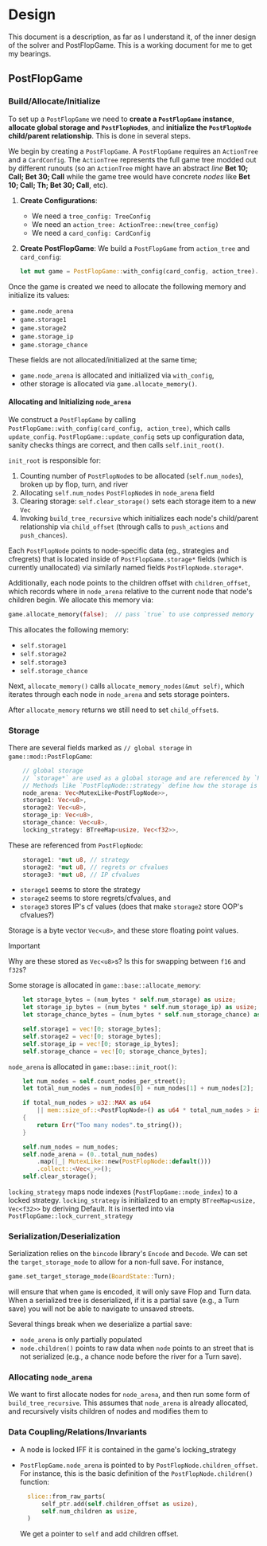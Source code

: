 # Design

This document is a description, as far as I understand it, of the inner design
of the solver and PostFlopGame. This is a working document for me to get my
bearings.

## PostFlopGame

### Build/Allocate/Initialize

To set up a `PostFlopGame` we need to **create a  `PostFlopGame` instance**, 
**allocate global storage and `PostFlopNode`s**, and **initialize the
`PostFlopNode` child/parent relationship**. This is done in several steps.


We begin by creating a `PostFlopGame`. A `PostFlopGame` requires an `ActionTree`
and a `CardConfig`. The `ActionTree` represents the full game tree modded out by
different runouts (so an `ActionTree` might have an abstract _line_ **Bet 10;
Call; Bet 30; Call** while the game tree would have concrete _nodes_ like
**Bet 10; Call; Th; Bet 30; Call**, etc).

1. **Create Configurations**:
   + We need a `tree_config: TreeConfig`
   + We need an `action_tree: ActionTree::new(tree_config)`
   + We need a `card_config: CardConfig`

2. **Create PostFlopGame**: We build a `PostFlopGame` from `action_tree` and `card_config`:

   ```rust
   let mut game = PostFlopGame::with_config(card_config, action_tree).unwrap();
   ```

Once the game is created we need to allocate the following memory and initialize
its values:

+ `game.node_arena`
+ `game.storage1`
+ `game.storage2`
+ `game.storage_ip`
+ `game.storage_chance`

These fields are not allocated/initialized at the same time;

+ `game.node_arena` is allocated and initialized via `with_config`,
+ other storage is allocated via `game.allocate_memory()`.

#### Allocating and Initializing `node_arena`

We construct a `PostFlopGame` by calling
`PostFlopGame::with_config(card_config, action_tree)`, which calls
`update_config`. `PostFlopGame::update_config` sets up configuration data,
sanity checks things are correct, and then calls `self.init_root()`.

`init_root` is responsible for:

1. Counting number of `PostFlopNode`s to be allocated (`self.num_nodes`), broken
   up by flop, turn, and river
2. Allocating `self.num_nodes` `PostFlopNode`s in `node_arena` field
3. Clearing storage: `self.clear_storage()` sets each storage item to a new
   `Vec`
4. Invoking `build_tree_recursive` which initializes each node's child/parent
   relationship via `child_offset` (through calls to `push_actions` and
   `push_chances`).

Each `PostFlopNode` points to node-specific data (eg., strategies and cfregrets)
that is located inside of `PostFlopGame.storage*` fields (which is currently
unallocated) via similarly named fields `PostFlopNode.storage*`.

Additionally, each node points to the children offset with `children_offset`,
which records where in `node_arena` relative to the current node that node's
children begin. We allocate this memory via:

```rust
game.allocate_memory(false);  // pass `true` to use compressed memory
```

This allocates the following memory:

+ `self.storage1`
+ `self.storage2`
+ `self.storage3`
+ `self.storage_chance`

Next, `allocate_memory()` calls `allocate_memory_nodes(&mut self)`, which
iterates through each node in `node_arena` and sets storage pointers.

After `allocate_memory` returns we still need to set `child_offset`s.

### Storage

There are several fields marked as `// global storage` in `game::mod::PostFlopGame`:

```rust
    // global storage
    // `storage*` are used as a global storage and are referenced by `PostFlopNode::storage*`.
    // Methods like `PostFlopNode::strategy` define how the storage is used.
    node_arena: Vec<MutexLike<PostFlopNode>>,
    storage1: Vec<u8>,
    storage2: Vec<u8>,
    storage_ip: Vec<u8>,
    storage_chance: Vec<u8>,
    locking_strategy: BTreeMap<usize, Vec<f32>>,
```

These are referenced from `PostFlopNode`:

```rust
    storage1: *mut u8, // strategy
    storage2: *mut u8, // regrets or cfvalues
    storage3: *mut u8, // IP cfvalues
```

+ `storage1` seems to store the strategy
+ `storage2` seems to store regrets/cfvalues, and
+ `storage3` stores IP's cf values (does that make `storage2` store OOP's cfvalues?)

Storage is a byte vector `Vec<u8>`, and these store floating point values.

> [!IMPORTANT]
> Why are these stored as `Vec<u8>`s? Is this for swapping between
> `f16` and `f32`s?

Some storage is allocated in `game::base::allocate_memory`:

```rust
    let storage_bytes = (num_bytes * self.num_storage) as usize;
    let storage_ip_bytes = (num_bytes * self.num_storage_ip) as usize;
    let storage_chance_bytes = (num_bytes * self.num_storage_chance) as usize;

    self.storage1 = vec![0; storage_bytes];
    self.storage2 = vec![0; storage_bytes];
    self.storage_ip = vec![0; storage_ip_bytes];
    self.storage_chance = vec![0; storage_chance_bytes];
```

`node_arena` is allocated in `game::base::init_root()`:

```rust
    let num_nodes = self.count_nodes_per_street();
    let total_num_nodes = num_nodes[0] + num_nodes[1] + num_nodes[2];

    if total_num_nodes > u32::MAX as u64
        || mem::size_of::<PostFlopNode>() as u64 * total_num_nodes > isize::MAX as u64
    {
        return Err("Too many nodes".to_string());
    }

    self.num_nodes = num_nodes;
    self.node_arena = (0..total_num_nodes)
        .map(|_| MutexLike::new(PostFlopNode::default()))
        .collect::<Vec<_>>();
    self.clear_storage();
```

`locking_strategy` maps node indexes (`PostFlopGame::node_index`) to a locked
strategy.  `locking_strategy` is initialized to an empty `BTreeMap<usize,
Vec<f32>>` by deriving Default. It is inserted into via
`PostFlopGame::lock_current_strategy`

### Serialization/Deserialization

Serialization relies on the `bincode` library's `Encode` and `Decode`. We can set
the `target_storage_mode` to allow for a non-full save. For instance,

```rust
game.set_target_storage_mode(BoardState::Turn);
```

will ensure that when `game` is encoded, it will only save Flop and Turn data.
When a serialized tree is deserialized, if it is a partial save (e.g., a Turn
save) you will not be able to navigate to unsaved streets.

Several things break when we deserialize a partial save:

+ `node_arena` is only partially populated
+ `node.children()` points to raw data when `node` points to an street that is
  not serialized (e.g., a chance node before the river for a Turn save).

### Allocating `node_arena`

We want to first allocate nodes for `node_arena`, and then run some form of
`build_tree_recursive`. This assumes that `node_arena` is already allocated, and
recursively visits children of nodes and modifies them to 


### Data Coupling/Relations/Invariants

+ A node is locked IFF it is contained in the game's locking_strategy
+ `PostFlopGame.node_arena` is pointed to by `PostFlopNode.children_offset`. For
  instance, this is the basic definition of the `PostFlopNode.children()`
  function:

  ```rust
    slice::from_raw_parts(
        self_ptr.add(self.children_offset as usize),
        self.num_children as usize,
    )
  ```

  We get a pointer to `self` and add children offset.
